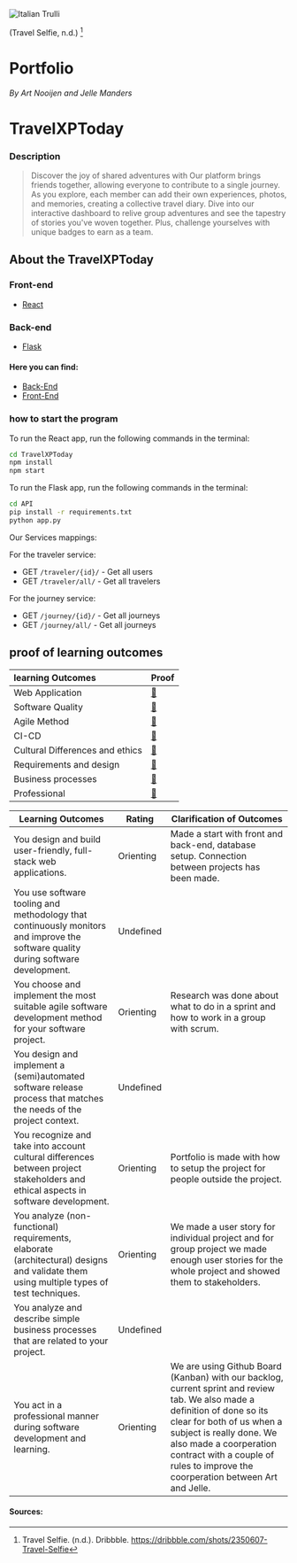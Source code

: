 
<img src="https://i.pinimg.com/originals/5d/3e/94/5d3e9462d91d43e0e76427d8b613e8c1.gif" alt="Italian Trulli">

(Travel Selfie, n.d.) [^1]

# Portfolio
*By Art Nooijen and Jelle Manders*
# TravelXPToday
### Description
 > Discover the joy of shared adventures with  Our platform brings friends together, allowing everyone to contribute to a single journey. As you explore, each member can add their own experiences, photos, and memories, creating a collective travel diary. Dive into our interactive dashboard to relive group adventures and see the tapestry of stories you've woven together. Plus, challenge yourselves with unique badges to earn as a team. 
## About the TravelXPToday
### Front-end
- <a href="http://reactjs.org/">React</a>
### Back-end
- <a href="https://flask.palletsprojects.com/en/2.3.x/">Flask</a>
#### Here you can find:
- [Back-End](https://github.com/TravelXPToday/Backend/blob/main/README.md)
- [Front-End](https://github.com/TravelXPToday/Frontend/blob/main/README.md)
### how to start the program
To run the React app, run the following commands in the terminal:
```bash
cd TravelXPToday
npm install
npm start
```
To run the Flask app, run the following commands in the terminal:
```bash
cd API
pip install -r requirements.txt
python app.py
```

Our Services mappings:

For the traveler service:
- GET <code>/traveler/{id}/</code> - Get all users
- GET <code>/traveler/all/</code> - Get all travelers

For the journey service:
- GET <code>/journey/{id}/</code> - Get all journeys
- GET <code>/journey/all/</code> - Get all journeys

## proof of learning outcomes
|learning Outcomes| Proof|
|:---|:---|
|Web Application| [🔗](https://github.com/TravelXPToday/Portfolio/blob/main/Learning%20Outcomes/1.%20Web%20application.md)| 
|Software Quality| [🔗](https://github.com/TravelXPToday/Portfolio/blob/main/Learning%20Outcomes/2.%20Software%20quality.md)|
|Agile Method | [🔗](https://github.com/TravelXPToday/Portfolio/blob/main/Learning%20Outcomes/3.%20Agile%20method.md)|
|CI-CD|[🔗](https://github.com/TravelXPToday/Portfolio/blob/main/Learning%20Outcomes/4.CI-CD.md)
|Cultural Differences and ethics|[🔗](https://github.com/TravelXPToday/Portfolio/blob/main/Learning%20Outcomes/5.%20Cultural%20Differences%20and%20ethics.md)
|Requirements and design|[🔗](https://github.com/TravelXPToday/Portfolio/blob/main/Learning%20Outcomes/6.%20Requirements%20and%20design.md)
|Business processes|[🔗](https://github.com/TravelXPToday/Portfolio/blob/main/Learning%20Outcomes/7.%20Business%20processes.md)
|Professional|[🔗](https://github.com/TravelXPToday/Portfolio/blob/main/Learning%20Outcomes/8.%20Professional.md)

|Learning Outcomes|Rating|Clarification of Outcomes|
|---|--|---|
|You design and build user-friendly, full-stack web applications.| Orienting | Made a start with front and back-end, database setup. Connection between projects has been made. |
|You use software tooling and methodology that continuously monitors and improve the software quality during software development.| Undefined |
|You choose and implement the most suitable agile software development method for your software project.| Orienting | Research was done about what to do in a sprint and how to work in a group with scrum.
|You design and implement a (semi)automated software release process that matches the needs of the project context.| Undefined
|You recognize and take into account cultural differences between project stakeholders and ethical aspects in software development.| Orienting | Portfolio is made with how to setup the project for people outside the project. |
|You analyze (non-functional) requirements, elaborate (architectural) designs and validate them using multiple types of test techniques.| Orienting | We made a user story for individual project and for group project we made enough user stories for the whole project and showed them to stakeholders.
|You analyze and describe simple business processes that are related to your project.| Undefined |
|You act in a professional manner during software development and learning.| Orienting | We are using Github Board (Kanban) with our backlog, current sprint and review tab. We also made a definition of done so its clear for both of us when a subject is really done. We also made a coorperation contract with a couple of rules to improve the coorperation between Art and Jelle.

#### Sources:
[^1]: Travel Selfie. (n.d.). Dribbble. https://dribbble.com/shots/2350607-Travel-Selfie
